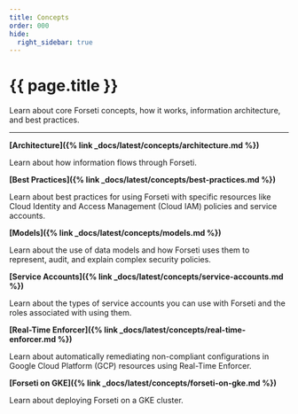 ```yaml
---
title: Concepts
order: 000
hide:
  right_sidebar: true
---
```


# {{ page.title }}

Learn about core Forseti concepts, how it works, information architecture, and best practices.

---

**[Architecture]({% link _docs/latest/concepts/architecture.md %})**

Learn about how information flows through Forseti.

**[Best Practices]({% link _docs/latest/concepts/best-practices.md %})**

Learn about best practices for using Forseti with specific resources like Cloud Identity and
Access Management (Cloud IAM) policies and service accounts.

**[Models]({% link _docs/latest/concepts/models.md %})**

Learn about the use of data models and how Forseti uses them to represent, audit, and explain
complex security policies.

**[Service Accounts]({% link _docs/latest/concepts/service-accounts.md %})**

Learn about the types of service accounts you can use with Forseti and the roles associated with
using them.

**[Real-Time Enforcer]({% link _docs/latest/concepts/real-time-enforcer.md %})**

Learn about automatically remediating non-compliant configurations in Google Cloud Platform (GCP) resources using 
Real-Time Enforcer.

**[Forseti on GKE]({% link _docs/latest/concepts/forseti-on-gke.md %})**

Learn about deploying Forseti on a GKE cluster.
